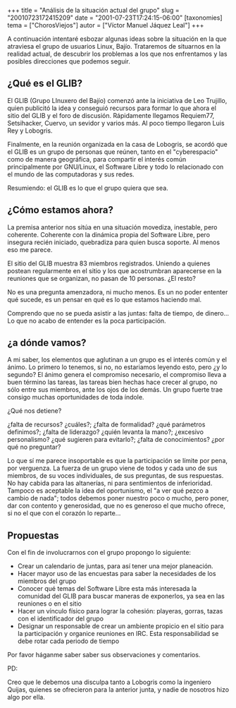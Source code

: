 +++
title = "Análisis de la situación actual del grupo"
slug = "20010723172415209"
date = "2001-07-23T17:24:15-06:00"
[taxonomies]
tema = ["ChorosViejos"]
autor = ["Víctor Manuel Jáquez Leal"]
+++

A continuación intentaré esbozar algunas ideas sobre la situación en la
que atraviesa el grupo de usuarios Linux, Bajío. Trataremos de situarnos
en la realidad actual, de descubrir los problemas a los que nos
enfrentamos y las posibles direcciones que podemos seguir.

<!-- more -->
## ¿Qué es el GLIB?

El GLIB (Grupo LInuxero del Bajío) comenzó ante la iniciativa de Leo
Trujillo, quien publicitó la idea y conseguió recursos para formar lo
que ahora el sitio del GLIB y el foro de discusión. Rápidamente llegamos
Requiem77, Setsihacker, Cuervo, un sevidor y varios más. Al poco tiempo
llegaron Luis Rey y Lobogris.

Finalmente, en la reunión organizada en la casa de Lobogris, se acordó
que el GLIB es un grupo de personas que reúnen, tanto en el
"cyberespacio" como de manera geográfica, para compartir el interés
común principalmente por GNU/Linux, el Software Libre y todo lo
relacionado con el mundo de las computadoras y sus redes.

Resumiendo: el GLIB es lo que el grupo quiera que sea.

## ¿Cómo estamos ahora?

La premisa anterior nos sitúa en una situación movediza, inestable, pero
coherente. Coherente con la dinámica propia del Software Libre, pero
insegura recién iniciado, quebradiza para quien busca soporte. Al menos
eso me parece.

El sitio del GLIB muestra 83 miembros registrados. Uniendo a quienes
postean regularmente en el sitio y los que acostrumbran aparecerse en la
reuniones que se organizan, no pasan de 10 personas. ¿El resto?

No es una pregunta amenzadora, ni mucho menos. Es un no poder ententer
qué sucede, es un pensar en qué es lo que estamos haciendo mal.

Comprendo que no se pueda asistir a las juntas: falta de tiempo, de
dinero... Lo que no acabo de entender es la poca participación.

## ¿a dónde vamos?

A mi saber, los elementos que aglutinan a un grupo es el interés común y
el ánimo. Lo primero lo tenemos, si no, no estariamos leyendo esto, pero
¿y lo segundo? El ánimo genera el compromiso necesario, el compromiso
lleva a buen término las tareas, las tareas bien hechas hace crecer al
grupo, no sólo entre sus miembros, ante los ojos de los demás. Un grupo
fuerte trae consigo muchas oportunidades de toda índole.

¿Qué nos detiene?

¿falta de recursos? ¿cuáles?; ¿falta de formalidad? ¿qué parámetros
definimos?; ¿falta de liderazgo? ¿quién levanta la mano?; ¿excesivo
personalismo? ¿qué sugieren para evitarlo?; ¿falta de conocimientos?
¿por qué no preguntar?

Lo que sí me parece insoportable es que la participación se límite por
pena, por verguenza. La fuerza de un grupo viene de todos y cada uno de
sus miembros, de su voces individuales, de sus preguntas, de sus
respuestas. No hay cabida para las altanerías, ni para sentimientos de
inferioridad. Tampoco es aceptable la idea del oportunismo, el "a ver
qué pezco a cambio de nada"; todos debemos poner nuestro poco o mucho,
pero poner, dar con contento y generosidad, que no es generoso el que
mucho ofrece, si no el que con el corazón lo reparte...

## Propuestas

Con el fin de involucrarnos con el grupo propongo lo siguiente:

-   Crear un calendario de juntas, para así tener una mejor planeación.
-   Hacer mayor uso de las encuestas para saber la necesidades de los
    miembros del grupo
-   Conocer qué temas del Software Libre esta más interesada la
    comunidad del GLIB para buscar maneras de exponerlos, ya sea en las
    reuniones o en el sitio
-   Hacer un vínculo físico para lograr la cohesión: playeras, gorras,
    tazas con el identificador del grupo
-   Designar un responsable de crear un ambiente propicio en el sitio
    para la participación y organice reuniones en IRC. Esta
    responsabilidad se debe rotar cada periodo de tiempo

Por favor háganme saber saber sus observaciones y comentarios.

PD:

Creo que le debemos una disculpa tanto a Lobogris como la ingeniero
Quijas, quienes se ofrecieron para la anterior junta, y nadie de
nosotros hizo algo por ella.

